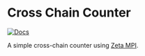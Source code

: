 # Cross Chain Counter

[![Docs](https://img.shields.io/badge/Zeta%20docs-🔗-43ad51)](https://docs.zetachain.com/develop/examples/cross-chain-counter)

A simple cross-chain counter using [Zeta MPI](https://docs.zetachain.com/reference/message-passing-api).
